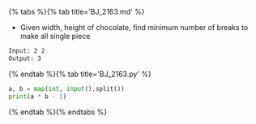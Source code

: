 {% tabs %}{% tab title='BJ_2163.md' %}

* Given width, height of chocolate, find minimum number of breaks to make all single piece

```txt
Input: 2 2
Output: 3
```

{% endtab %}{% tab title='BJ_2163.py' %}

```py
a, b = map(int, input().split())
print(a * b - 1)
```

{% endtab %}{% endtabs %}
